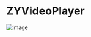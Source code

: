 # ZYVideoPlayer
![image](http://github.com/lyjl1025822032/ZYVideoPlayer/raw/master/ZYVideoPlayer/image/1.png)
